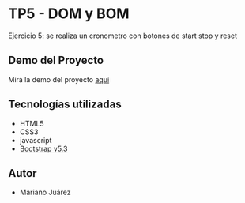 # TP5 - DOM y BOM

Ejercicio 5: se realiza un cronometro con botones de start stop y reset

## Demo del Proyecto

Mirá la demo del proyecto [aquí](https://cronometro-mj.netlify.app/)

## Tecnologías utilizadas 

- HTML5
- CSS3
- javascript
- [Bootstrap v5.3](https://getbootstrap.com/)


## Autor
- Mariano Juárez
